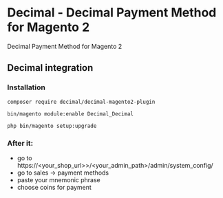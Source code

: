# Decimal - Decimal Payment Method for Magento 2
Decimal Payment Method for Magento 2

## Decimal integration

### Installation

    composer require decimal/decimal-magento2-plugin

    bin/magento module:enable Decimal_Decimal

    php bin/magento setup:upgrade

### After it:

- go to  https://<your_shop_url>>/<your_admin_path>/admin/system_config/
- go to sales -> payment methods
- paste your mnemonic phrase
- choose coins for payment
